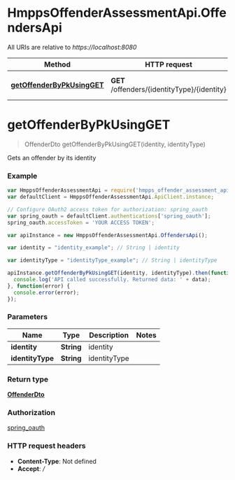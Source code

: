 # HmppsOffenderAssessmentApi.OffendersApi

All URIs are relative to *https://localhost:8080*

Method | HTTP request | Description
------------- | ------------- | -------------
[**getOffenderByPkUsingGET**](OffendersApi.md#getOffenderByPkUsingGET) | **GET** /offenders/{identityType}/{identity} | Gets an offender by its identity


<a name="getOffenderByPkUsingGET"></a>
# **getOffenderByPkUsingGET**
> OffenderDto getOffenderByPkUsingGET(identity, identityType)

Gets an offender by its identity

### Example
```javascript
var HmppsOffenderAssessmentApi = require('hmpps_offender_assessment_api');
var defaultClient = HmppsOffenderAssessmentApi.ApiClient.instance;

// Configure OAuth2 access token for authorization: spring_oauth
var spring_oauth = defaultClient.authentications['spring_oauth'];
spring_oauth.accessToken = 'YOUR ACCESS TOKEN';

var apiInstance = new HmppsOffenderAssessmentApi.OffendersApi();

var identity = "identity_example"; // String | identity

var identityType = "identityType_example"; // String | identityType

apiInstance.getOffenderByPkUsingGET(identity, identityType).then(function(data) {
  console.log('API called successfully. Returned data: ' + data);
}, function(error) {
  console.error(error);
});

```

### Parameters

Name | Type | Description  | Notes
------------- | ------------- | ------------- | -------------
 **identity** | **String**| identity | 
 **identityType** | **String**| identityType | 

### Return type

[**OffenderDto**](OffenderDto.md)

### Authorization

[spring_oauth](../README.md#spring_oauth)

### HTTP request headers

 - **Content-Type**: Not defined
 - **Accept**: */*

